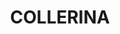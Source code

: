 ---
lastmod: '2025-04-06T06:05:20+00:00'
latitude: -29.51160991
layout: suburb
longitude: 146.6917173
postcode: '2839'
state: NSW
title: COLLERINA
url: /nsw/collerina/
---